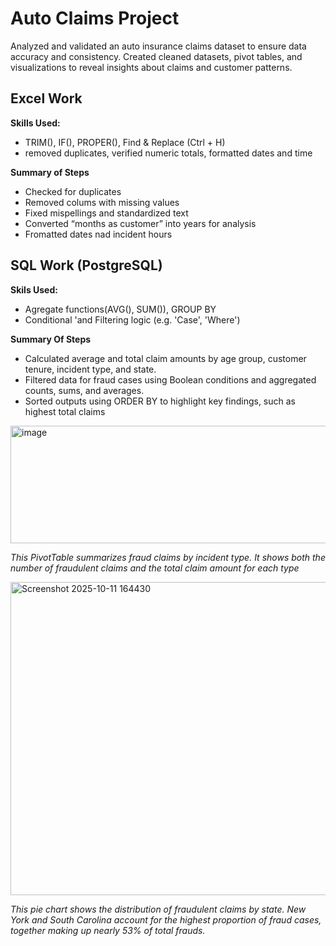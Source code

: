# Auto Claims Project
Analyzed and validated an auto insurance claims dataset to ensure data accuracy and consistency.
Created cleaned datasets, pivot tables, and visualizations to reveal insights about claims and customer patterns.

## Excel Work
**Skills Used:**
  * TRIM(), IF(), PROPER(), Find & Replace (Ctrl + H)
  * removed duplicates, verified numeric totals, formatted dates and time

**Summary of Steps**
  * Checked for duplicates
  * Removed colums with missing values
  * Fixed mispellings and standardized text
  * Converted “months as customer” into years for analysis
  * Fromatted dates nad incident hours

## SQL Work (PostgreSQL)
**Skils Used:**
 * Agregate functions(AVG(), SUM()), GROUP BY
 * Conditional 'and Filtering logic (e.g. 'Case', 'Where')

**Summary Of Steps**
 * Calculated average and total claim amounts by age group, customer tenure, incident type, and state.
 * Filtered data for fraud cases using Boolean conditions and aggregated counts, sums, and averages.
 * Sorted outputs using ORDER BY to highlight key findings, such as highest total claims


<img width="563" height="188" alt="image" src="https://github.com/user-attachments/assets/c42115c9-e468-47f4-8186-6d753b2ae6ec" />

*This PivotTable summarizes fraud claims by incident type. It shows both the number of fraudulent claims and the total claim amount for each type*



<img width="630" height="501" alt="Screenshot 2025-10-11 164430" src="https://github.com/user-attachments/assets/2c8d6fe9-2525-416d-b1fb-fb88f84f52ea" />

*This pie chart shows the distribution of fraudulent claims by state. New York and South Carolina account for the highest proportion of fraud cases, together making up nearly 53% of total frauds.*


